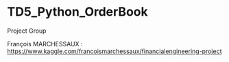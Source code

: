 # TD5_Python_OrderBook
Project Group 

François MARCHESSAUX : https://www.kaggle.com/francoismarchessaux/financialengineering-project
